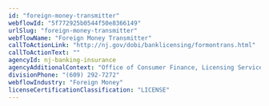 ```yaml
---
id: "foreign-money-transmitter"
webflowId: "5f772925b0544f50e8366149"
urlSlug: "foreign-money-transmitter"
webflowName: "Foreign Money Transmitter"
callToActionLink: "http://nj.gov/dobi/banklicensing/formontrans.html"
callToActionText: ""
agencyId: nj-banking-insurance
agencyAdditionalContext: "Office of Consumer Finance, Licensing Services"
divisionPhone: "(609) 292-7272"
webflowIndustry: "Foreign Money"
licenseCertificationClassification: "LICENSE"
---
```

